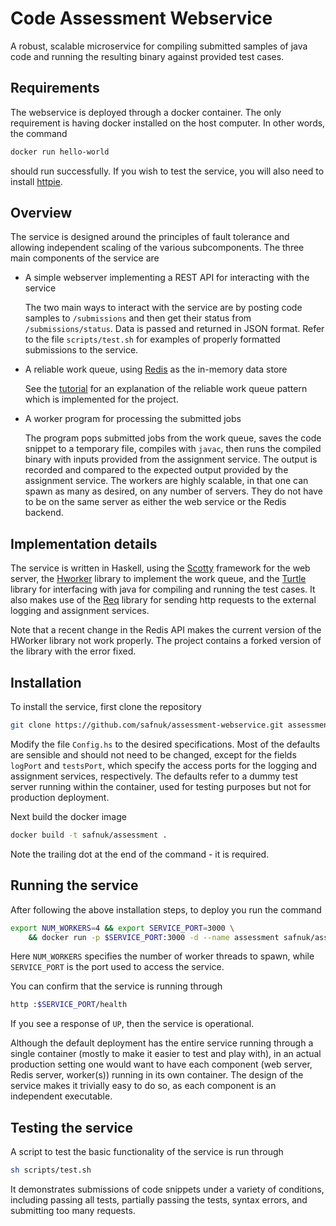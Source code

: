 # Code Assessment Webservice
A robust, scalable microservice for compiling submitted samples of java code and running the resulting binary against provided test cases.

## Requirements

The webservice is deployed through a docker container. The only requirement is having docker installed on the host computer. In other words, the command
```bash
docker run hello-world
```
should run successfully. If you wish to test the service, you will also need to install [httpie](https://httpie.org).

## Overview

The service is designed around the principles of fault tolerance and allowing independent scaling of the various subcomponents. The three main components of the service are

* A simple webserver implementing a REST API for interacting with the service
  
  The two main ways to interact with the service are by posting code samples to `/submissions` and then get their status from `/submissions/status`. Data is passed and returned in JSON format. Refer to the file `scripts/test.sh` for examples of properly formatted submissions to the service.

* A reliable work queue, using [Redis](redis.io) as the in-memory data store

  See the [tutorial](https://github.com/safnuk/reliable-worker-queue) for an explanation of the reliable work queue pattern which is implemented for the project.
  
* A worker program for processing the submitted jobs

  The program pops submitted jobs from the work queue, saves the code snippet to a temporary file, compiles with `javac`, then runs the compiled binary with inputs provided from the assignment service. The output is recorded and compared to the expected output provided by the assignment service. The workers are highly scalable, in that one can spawn as many as desired, on any number of servers. They do not have to be on the same server as either the web service or the Redis backend.

## Implementation details

The service is written in Haskell, using the [Scotty](https://hackage.haskell.org/package/scotty) framework for the web server, the [Hworker](https://hackage.haskell.org/package/hworker) library to implement the work queue, and the [Turtle](https://hackage.haskell.org/package/turtle) library for interfacing with java for compiling and running the test cases. It also makes use of the [Req](https://hackage.haskell.org/package/req) library for sending http requests to the external logging and assignment services.

Note that a recent change in the Redis API makes the current version of the HWorker library not work properly. The project contains a forked version of the library with the error fixed.

## Installation

To install the service, first clone the repository
```bash
git clone https://github.com/safnuk/assessment-webservice.git assessment && cd assessment
```
Modify the file `Config.hs` to the desired specifications. Most of the defaults are sensible and should not need to be changed, except for the fields `logPort` and `testsPort`, which specify the access ports for the logging and assignment services, respectively. The defaults refer to a dummy test server running within the container, used for testing purposes but not for production deployment.

Next build the docker image
```bash
docker build -t safnuk/assessment .
```
Note the trailing dot at the end of the command - it is required.

## Running the service

After following the above installation steps, to deploy you run the command
```bash
export NUM_WORKERS=4 && export SERVICE_PORT=3000 \
    && docker run -p $SERVICE_PORT:3000 -d --name assessment safnuk/assessment $NUM_WORKERS
```
Here `NUM_WORKERS` specifies the number of worker threads to spawn, while `SERVICE_PORT` is the port used to access the service.

You can confirm that the service is running through
```bash
http :$SERVICE_PORT/health
```
If you see a response of `UP`, then the service is operational.

Although the default deployment has the entire service running through a single container (mostly to make it easier to test and play with), in an actual production setting one would want to have each component (web server, Redis server, worker(s)) running in its own container. The design of the service makes it trivially easy to do so, as each component is an independent executable.

## Testing the service

A script to test the basic functionality of the service is run through
```bash
sh scripts/test.sh
```
It demonstrates submissions of code snippets under a variety of conditions, including passing all tests, partially passing the tests, syntax errors, and submitting too many requests.

